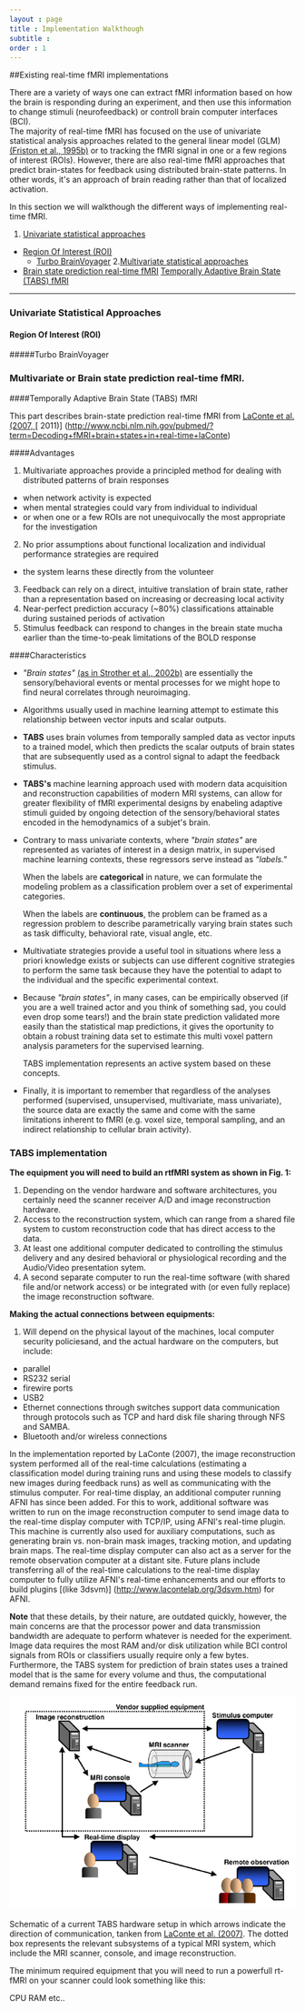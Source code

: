 ```yaml
---
layout : page
title : Implementation Walkthough
subtitle : 
order : 1
---
```


##Existing real-time fMRI implementations 

 There are a variety of ways one can extract fMRI information based on how the brain is responding during an experiment, and then
 use this information to change stimuli (neurofeedback) or controll brain computer interfaces (BCI).  
The majority of real-time fMRI has focused on the use of univariate statistical analysis approaches related to the general linear model
(GLM) [\(Friston et al., 1995b\)](http://spin.ecn.purdue.edu/fmri/PDFLibrary/FristonK_HBM_1995_2_189_210.pdf) or to tracking the 
fMRI signal in one or a few regions of interest (ROIs). However, there are also real-time fMRI approaches that predict brain-states for feedback using distributed brain-state patterns. In other words, it's an approach of brain reading rather than that of localized activation.

In this section we will walkthough the different ways of implementing real-time fMRI.

1. [Univariate statistical approaches](#univariate)
+ [Region Of Interest (ROI)](#roi)
  * [Turbo BrainVoyager](#tbv)
2.[Multivariate statistical approaches](#mvpa)
+ [Brain state prediction real-time fMRI](#mvpa)
  [Temporally Adaptive Brain State (TABS) fMRI](#tabs)



---

### <a id="univariate"></a>Univariate Statistical Approaches
#### <a id="roi"></a> Region Of Interest (ROI) 

#####<a id="tbv"></a>Turbo BrainVoyager


### <a id="mvpa"></a>Multivariate or Brain state prediction real-time fMRI.

####<a id="tabs"></a>Temporally Adaptive Brain State (TABS) fMRI

This part describes brain-state prediction real-time fMRI from [LaConte et al. (2007, ](http://www.ncbi.nlm.nih.gov/pubmed/17133383)[ 2011)] (http://www.ncbi.nlm.nih.gov/pubmed/?term=Decoding+fMRI+brain+states+in+real-time+laConte)

####Advantages
1. Multivariate approaches provide a principled method for dealing with distributed patterns of brain responses
  * when network activity is expected
  * when mental strategies could vary from individual to individual
  * or when one or a few ROIs are not unequivocally the most appropriate for the investigation
2. No prior assumptions about functional localization and individual performance strategies are required
  
  * the system learns these directly from the volunteer 
3. Feedback can rely on a direct, intuitive translation of brain state, rather than a representation based on
increasing or decreasing local activity
4. Near-perfect prediction accuracy (~80%) classifications attainable during sustained periods of activation
5. Stimulus feedback can respond to changes in the breain state mucha earlier than the time-to-peak limitations of the BOLD response


####Characteristics

+ *"Brain states"* [(as in Strother et al., 2002b)](http://www.ncbi.nlm.nih.gov/pubmed/11906218) are essentially the sensory/behavioral events or 
mental processes for we might hope to find neural correlates through neuroimaging.
+ Algorithms usually used in machine learning attempt to estimate this relationship between vector inputs and scalar outputs. 
+ **TABS** uses brain volumes from temporally sampled data as vector inputs to a trained model, which then predicts the scalar outputs of brain states 
that are subsequently used as a control signal to adapt the feedback stimulus.
+ **TABS's** machine learning approach used with modern data acquisition and reconstruction capabilities of modern MRI systems, can allow for 
greater flexibility of fMRI experimental designs by enabeling adaptive stimuli guided by ongoing detection of the sensory/behavioral states encoded
 in the hemodynamics of a subjet's brain.  

+ Contrary to mass univariate contexts, where *"brain states"* are represented as variates of interest in a design matrix, in supervised machine
 learning contexts, these regressors serve instead as *"labels."* 

   When the labels are **categorical** in nature, we can formulate the modeling problem as a classification problem over a set of experimental
   categories. 

   When the labels are **continuous**, the problem can be framed as a regression problem to describe parametrically varying
   brain states such as task difficulty, behavioral rate, visual angle, etc. 

+ Multivatiate strategies provide a useful tool in situations where less a priori knowledge exists or subjects can use different cognitive strategies
to perform the same task because they have the potential to adapt to the individual and the specific experimental context.
 
+ Because *"brain states"*, in many cases, can be empirically observed (if you are a well trained actor and you think of something sad, you could even
drop some tears!) and the brain state prediction validated more easily than the statistical map predictions, it gives the oportunity to obtain a robust
training data set to estimate this multi voxel pattern analysis parameters for the supervised learning.
   
   TABS implementation represents an active system based on these concepts.     

+ Finally, it is important to remember that regardless of the analyses performed
   (supervised, unsupervised, multivariate, mass univariate), the source
   data are exactly the same and come with the same limitations inherent
   to fMRI (e.g. voxel size, temporal sampling, and an indirect
   relationship to cellular brain activity).  
 

 
### TABS implementation

**The equipment you will need to build an rtfMRI system as shown in Fig. 1:**

1. Depending on the vendor hardware and software architectures, you certainly need the scanner receiver A/D and image reconstruction hardware.
2. Access to the reconstruction system, which can range from a shared file system to custom reconstruction code that has direct access
to the data.
3. At least one additional computer dedicated to controlling the stimulus delivery and any desired behavioral or physiological recording and
the Audio/Video presentation sytem.
4. A second separate computer to run the real-time software (with shared file and/or network access) or be integrated
with (or even fully replace) the image reconstruction software.

**Making the actual connections between equipments:**

1. Will depend on the physical layout of the machines, local computer security policiesand, and the actual hardware on the computers, but include:
+ parallel
+ RS232 serial
+ firewire ports 
+ USB2 
+ Ethernet connections through switches support data communication through protocols such as TCP and hard disk file sharing through NFS and SAMBA. 
+ Bluetooth and/or wireless connections

 In the implementation reported by LaConte (2007), the image reconstruction system performed all of the
real-time calculations (estimating a classification model during training runs and using these models to classify new images during feedback runs)
 as well as communicating with
the stimulus computer. For real-time display, an additional computer running AFNI has since been added. 
For this to work, additional software was written to run on the image
reconstruction computer to send image data to the real-time display computer with TCP/IP, using AFNI's real-time plugin.
 This machine is currently also used for auxiliary
computations, such as generating brain vs. non-brain mask images, tracking motion, and updating brain maps. The real-time display computer 
can also act as a server for the remote
observation computer at a distant site. Future plans include transferring all of the real-time calculations to the real-time display computer 
to fully utilize AFNI's real-time
enhancements and our efforts to build plugins [(like 3dsvm)] (http://www.lacontelab.org/3dsvm.htm) for AFNI.

**Note** that these details, by their nature, are outdated quickly, however, the main concerns are that the processor power and data transmission 
bandwidth are adequate to perform whatever is needed for the experiment.  Image data requires the most RAM and/or disk utilization while BCI control signals from ROIs or classifiers usually
require only a few bytes. Furthermore, the TABS system for prediction of brain states uses a trained
model that is the same for every volume and thus, the computational demand remains fixed for the entire feedback run.

<img src="img/tabs_hardware.jpg" />

Schematic of a current TABS hardware setup in which arrows indicate the direction of communication, tanken from [LaConte et al. (2007)](http://www.ncbi.nlm.nih.gov/pubmed/17133383). 
The dotted box represents the relevant subsystems of a typical MRI system, which include the MRI scanner, console, and image reconstruction.
 


The minimum required equipment that you will need to run a powerfull rt-fMRI on your scanner could look something like this:

CPU
RAM
etc.. 


